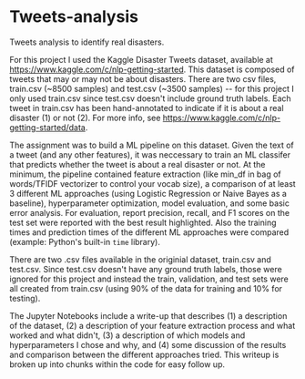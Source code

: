 # Tweets-analysis
Tweets analysis to identify real disasters.

For this project I used the Kaggle Disaster Tweets dataset, available at https://www.kaggle.com/c/nlp-getting-started. This dataset is composed of tweets that may or may not be about disasters. There are two csv files, train.csv (~8500 samples) and test.csv (~3500 samples) -- for this project I only used train.csv since test.csv doesn't include ground truth labels. Each tweet in train.csv has been hand-annotated to indicate if it is about a real disaster (1) or not (2). For more info, see https://www.kaggle.com/c/nlp-getting-started/data. 

The assignment was to build a ML pipeline on this dataset. Given the text of a tweet (and any other features), it was neccessary to train an ML classifer that predicts whether the tweet is about a real disaster or not. At the minimum, the pipeline contained feature extraction (like min_df in bag of words/TFIDF vectorizer to control your vocab size), a comparison of at least 3 different ML approaches (using Logistic Regression or Naive Bayes as a baseline), hyperparameter optimization, model evaluation, and some basic error analysis. For evaluation, report precision, recall, and F1 scores on the test set were reported with the best result highlighted. Also  the training times and prediction times of the different ML approaches were compared (example: Python's built-in `time` library).

There are two .csv files available in the originial dataset, train.csv and test.csv. Since test.csv doesn't have any ground truth labels, those were ignored for this project and instead the train, validation, and test sets were all created from train.csv (using 90% of the data for training and 10% for testing). 

The Jupyter Notebooks include a write-up that describes (1) a description of the dataset, (2) a description of your feature extraction process and what worked and what didn't, (3) a description of which models and hyperparameters I chose and why, and (4) some discussion of the results and comparison between the different approaches tried. This writeup is broken up into chunks within the code for easy follow up.
